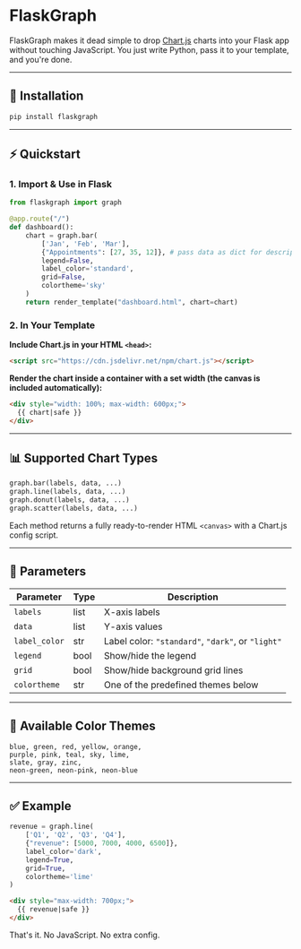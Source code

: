 # FlaskGraph

FlaskGraph makes it dead simple to drop [Chart.js](https://www.chartjs.org/) charts into your Flask app without touching JavaScript. You just write Python, pass it to your template, and you're done.

---

## 🔧 Installation

```bash
pip install flaskgraph
```

---

## ⚡ Quickstart

### 1. Import & Use in Flask

```python
from flaskgraph import graph

@app.route("/")
def dashboard():
    chart = graph.bar(
        ['Jan', 'Feb', 'Mar'],
        {"Appointments": [27, 35, 12]}, # pass data as dict for descriptive tooltip
        legend=False,
        label_color='standard',
        grid=False,
        colortheme='sky'
    )
    return render_template("dashboard.html", chart=chart)
```

### 2. In Your Template

**Include Chart.js in your HTML `<head>`:**

```html
<script src="https://cdn.jsdelivr.net/npm/chart.js"></script>
```

**Render the chart inside a container with a set width (the canvas is included automatically):**

```html
<div style="width: 100%; max-width: 600px;">
  {{ chart|safe }}
</div>
```

---

## 📊 Supported Chart Types

```python
graph.bar(labels, data, ...)
graph.line(labels, data, ...)
graph.donut(labels, data, ...)
graph.scatter(labels, data, ...)
```

Each method returns a fully ready-to-render HTML `<canvas>` with a Chart.js config script.

---

## 🎨 Parameters

| Parameter     | Type    | Description                                                  |
|---------------|---------|--------------------------------------------------------------|
| `labels`      | list    | X-axis labels                                                |
| `data`        | list    | Y-axis values                                                |
| `label_color` | str     | Label color: `"standard"`, `"dark"`, or `"light"`            |
| `legend`      | bool    | Show/hide the legend                                         |
| `grid`        | bool    | Show/hide background grid lines                              |
| `colortheme`  | str     | One of the predefined themes below                           |

---

## 🌈 Available Color Themes

```
blue, green, red, yellow, orange,
purple, pink, teal, sky, lime,
slate, gray, zinc,
neon-green, neon-pink, neon-blue
```

---

## ✅ Example

```python
revenue = graph.line(
    ['Q1', 'Q2', 'Q3', 'Q4'],
    {"revenue": [5000, 7000, 4000, 6500]},
    label_color='dark',
    legend=True,
    grid=True,
    colortheme='lime'
)
```

```html
<div style="max-width: 700px;">
  {{ revenue|safe }}
</div>
```

That's it. No JavaScript. No extra config.
